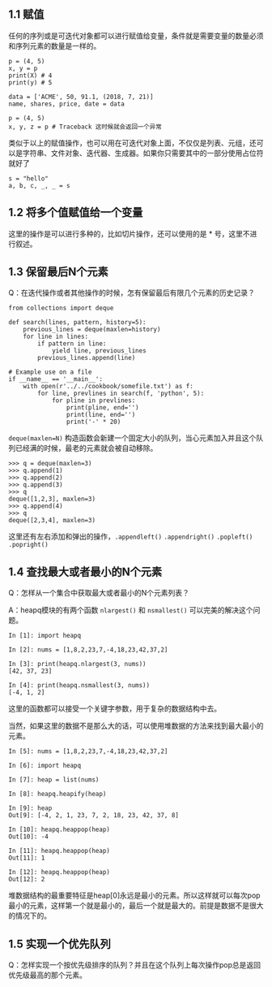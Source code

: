 ## 1.1 赋值

任何的序列或是可迭代对象都可以进行赋值给变量，条件就是需要变量的数量必须和序列元素的数量是一样的。
```
p = (4, 5)
x, y = p
print(X) # 4
print(y) # 5

data = ['ACME', 50, 91.1, (2018, 7, 21)]
name, shares, price, date = data

p = (4, 5)
x, y, z = p # Traceback 这时候就会返回一个异常
```

类似于以上的赋值操作，也可以用在可迭代对象上面，不仅仅是列表、元组，还可以是字符串、文件对象、迭代器、生成器。如果你只需要其中的一部分使用占位符就好了
```
s = "hello"
a, b, c, _, _ = s
```

## 1.2 将多个值赋值给一个变量

这里的操作是可以进行多种的，比如切片操作，还可以使用的是 * 号，这里不进行叙述。

## 1.3 保留最后N个元素

Q：在迭代操作或者其他操作的时候，怎有保留最后有限几个元素的历史记录？

```
from collections import deque

def search(lines, pattern, history=5):
    previous_lines = deque(maxlen=history)
    for line in lines:
        if pattern in line:
            yield line, previous_lines
        previous_lines.append(line)

# Example use on a file
if __name__ == '__main__':
    with open(r'../../cookbook/somefile.txt') as f:
        for line, prevlines in search(f, 'python', 5):
            for pline in prevlines:
                print(pline, end='')
                print(line, end='')
                print('-' * 20)
```

`deque(maxlen=N)` 构造函数会新建一个固定大小的队列，当心元素加入并且这个队列已经满的时候，最老的元素就会被自动移除。
```
>>> q = deque(maxlen=3)
>>> q.append(1)
>>> q.append(2)
>>> q.append(3)
>>> q
deque([1,2,3], maxlen=3)
>>> q.append(4)
>>> q
deque([2,3,4], maxlen=3)
```
这里还有左右添加和弹出的操作，`.appendleft()` `.appendright()` `.popleft()` `.popright()`

## 1.4 查找最大或者最小的N个元素

Q：怎样从一个集合中获取最大或者最小的N个元素列表？

A：heapq模块的有两个函数 `nlargest()` 和 `nsmallest()` 可以完美的解决这个问题。
```
In [1]: import heapq                        
                                            
In [2]: nums = [1,8,2,23,7,-4,18,23,42,37,2]
                                            
In [3]: print(heapq.nlargest(3, nums))      
[42, 37, 23]                                
                                            
In [4]: print(heapq.nsmallest(3, nums))     
[-4, 1, 2]                                  
```
这里的函数都可以接受一个关键字参数，用于复杂的数据结构中去。

当然，如果这里的数据不是那么大的话，可以使用堆数据的方法来找到最大最小的元素。
```
In [5]: nums = [1,8,2,23,7,-4,18,23,42,37,2]

In [6]: import heapq

In [7]: heap = list(nums)

In [8]: heapq.heapify(heap)

In [9]: heap
Out[9]: [-4, 2, 1, 23, 7, 2, 18, 23, 42, 37, 8]

In [10]: heapq.heappop(heap)
Out[10]: -4

In [11]: heapq.heappop(heap)
Out[11]: 1

In [12]: heapq.heappop(heap)
Out[12]: 2
```
堆数据结构的最重要特征是heap[0]永远是最小的元素。所以这样就可以每次pop最小的元素，这样第一个就是最小的，最后一个就是最大的。前提是数据不是很大的情况下的。

## 1.5 实现一个优先队列

Q：怎样实现一个按优先级排序的队列？并且在这个队列上每次操作pop总是返回优先级最高的那个元素。